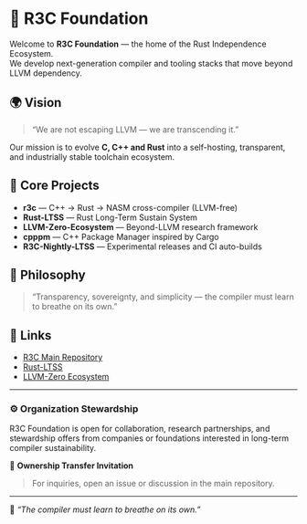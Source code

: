 # 🧩 R3C Foundation

Welcome to **R3C Foundation** — the home of the Rust Independence Ecosystem.  
We develop next-generation compiler and tooling stacks that move beyond LLVM dependency.

## 🌍 Vision
> “We are not escaping LLVM — we are transcending it.”

Our mission is to evolve **C, C++ and Rust** into a self-hosting, transparent, and industrially stable toolchain ecosystem.

## 🧱 Core Projects
- **r3c** — C++ → Rust → NASM cross-compiler (LLVM-free)
- **Rust-LTSS** — Rust Long-Term Sustain System
- **LLVM-Zero-Ecosystem** — Beyond-LLVM research framework
- **cpppm** — C++ Package Manager inspired by Cargo
- **R3C-Nightly-LTSS** — Experimental releases and CI auto-builds

## 🧠 Philosophy
> “Transparency, sovereignty, and simplicity — the compiler must learn to breathe on its own.”

## 🔗 Links
- [R3C Main Repository](https://github.com/r3c-foundation/r3c)
- [Rust-LTSS](https://github.com/r3c-foundation/rust-ltss)
- [LLVM-Zero Ecosystem](https://github.com/r3c-foundation/llvm-zero-ecosystem)

---

### ⚙️ Organization Stewardship
R3C Foundation is open for collaboration, research partnerships, and stewardship offers from companies or foundations interested in long-term compiler sustainability.

📢 **Ownership Transfer Invitation**  
> For inquiries, open an issue or discussion in the main repository.

---

🧩 *“The compiler must learn to breathe on its own.”*
